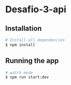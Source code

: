 # Desafio-3-api

## Installation

```bash
# Install all dependencies
$ npm install
```

## Running the app

```bash
# watch mode
$ npm run start:dev
```
